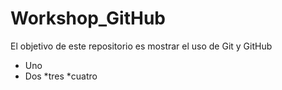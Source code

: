 # Workshop_GitHub
El objetivo de este repositorio es mostrar el uso de Git y GitHub

* Uno
* Dos
  *tres
  *cuatro
